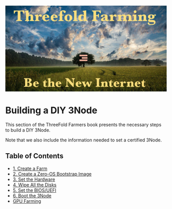 ![Farming_Title](./img/farming_30.png)

<h1>  Building a DIY 3Node </h1>

This section of the ThreeFold Farmers book presents the necessary steps to build a DIY 3Node. 

Note that we also include the information needed to set a certified 3Node.

<h2> Table of Contents </h2>

- [1. Create a Farm](./1_create_farm.md)
- [2. Create a Zero-OS Bootstrap Image](./2_bootstrap_image.md)
- [3. Set the Hardware](./3_set_hardware.md)
- [4. Wipe All the Disks](./4_wipe_all_disks.md)
- [5. Set the BIOS/UEFI](./5_set_bios_uefi.md)
- [6. Boot the 3Node](./6_boot_3node.md)
- [GPU Farming](./gpu_farming.md)